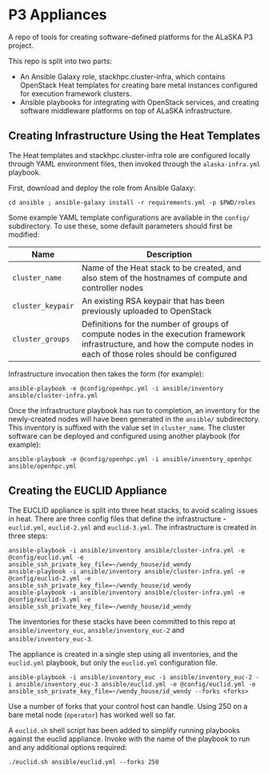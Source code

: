 P3 Appliances
=============

A repo of tools for creating software-defined platforms for the ALaSKA P3 project.

This repo is split into two parts: 

- An Ansible Galaxy role, stackhpc.cluster-infra, which contains
  OpenStack Heat templates for creating bare metal instances configured
  for execution framework clusters.
- Ansible playbooks for integrating with OpenStack services, and creating 
  software middleware platforms on top of ALaSKA infrastructure.

Creating Infrastructure Using the Heat Templates
------------------------------------------------

The Heat templates and stackhpc.cluster-infra role are configured locally
through YAML environment files, then invoked through the
`alaska-infra.yml` playbook.

First, download and deploy the role from Ansible Galaxy:

`cd ansible ; ansible-galaxy install -r requirements.yml -p $PWD/roles`

Some example YAML template configurations are available in the `config/`
subdirectory.  To use these, some default parameters should first be
modified:

| Name | Description |
|------|-------------|
| `cluster_name` | Name of the Heat stack to be created, and also stem of the hostnames of compute and controller nodes |
| `cluster_keypair` | An existing RSA keypair that has been previously uploaded to OpenStack |
| `cluster_groups` | Definitions for the number of groups of compute nodes in the execution framework infrastructure, and how the compute nodes in each of those roles should be configured |

Infrastructure invocation then takes the form (for example): 

`ansible-playbook -e @config/openhpc.yml -i ansible/inventory ansible/cluster-infra.yml`

Once the infrastructure playbook has run to completion, an inventory
for the newly-created nodes will have been generated in the `ansible/`
subdirectory.  This inventory is suffixed with the value set in
`cluster_name`.  The cluster software can be deployed and configured
using another playbook (for example):

`ansible-playbook -e @config/openhpc.yml -i ansible/inventory_openhpc ansible/openhpc.yml`

Creating the EUCLID Appliance
-----------------------------

The EUCLID appliance is split into three heat stacks, to avoid scaling issues
in heat. There are three config files that define the infrastructure -
`euclid.yml`, `euclid-2.yml` and `euclid-3.yml`. The infrastructure is created
in three steps:

    ansible-playbook -i ansible/inventory ansible/cluster-infra.yml -e @config/euclid.yml -e ansible_ssh_private_key_file=~/wendy_house/id_wendy
    ansible-playbook -i ansible/inventory ansible/cluster-infra.yml -e @config/euclid-2.yml -e ansible_ssh_private_key_file=~/wendy_house/id_wendy
    ansible-playbook -i ansible/inventory ansible/cluster-infra.yml -e @config/euclid-3.yml -e ansible_ssh_private_key_file=~/wendy_house/id_wendy

The inventories for these stacks have been committed to this repo at
`ansible/inventory_euc`, `ansible/inventory_euc-2` and
`ansible/inventory_euc-3`.

The appliance is created in a single step using all inventories, and the
`euclid.yml` playbook, but only the `euclid.yml` configuration file.

`ansible-playbook -i ansible/inventory_euc -i ansible/inventory_euc-2 -i ansible/inventory_euc-3 ansible/euclid.yml -e @config/euclid.yml -e ansible_ssh_private_key_file=~/wendy_house/id_wendy --forks <forks>`

Use a number of forks that your control host can handle. Using 250 on a bare
metal node (`operator`) has worked well so far.

A `euclid.sh` shell script has been added to simplify running playbooks against
the euclid appliance. Invoke with the name of the playbook to run and any
additional options required:

`./euclid.sh ansible/euclid.yml --forks 250`

